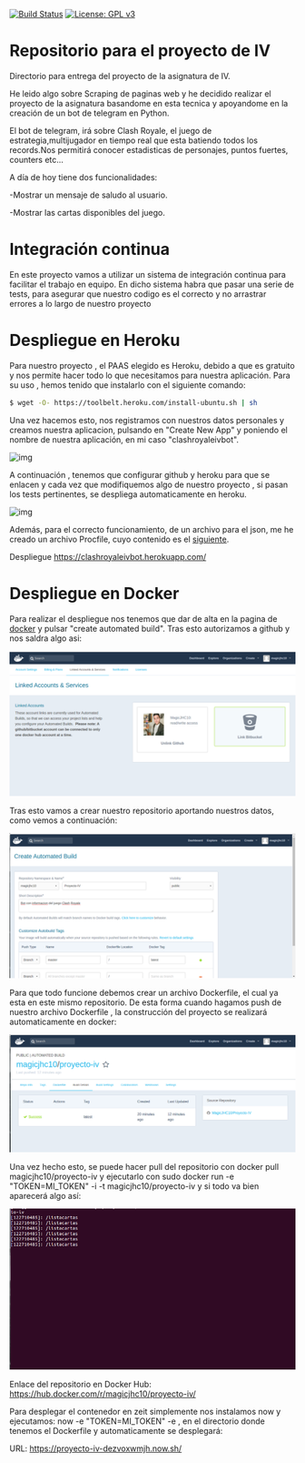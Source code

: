 [![Build Status](https://travis-ci.org/MagicJHC10/Proyecto-IV.svg?branch=master)](https://travis-ci.org/MagicJHC10/Proyecto-IV)
[![License: GPL v3](https://img.shields.io/badge/License-GPL%20v3-blue.svg)](https://www.gnu.org/licenses/gpl-3.0)
# Repositorio para el proyecto de IV

Directorio para entrega del proyecto de la asignatura de IV.

He leido algo sobre Scraping de paginas web y he decidido realizar el proyecto de la asignatura basandome en esta tecnica y apoyandome en la creación de un bot de telegram en Python.

El bot de telegram, irá sobre Clash Royale, el juego de estrategia,multijugador en tiempo real que esta batiendo todos los records.Nos permitirá conocer estadisticas de personajes, puntos fuertes, counters etc...

A día de hoy tiene dos funcionalidades:

-Mostrar un mensaje de saludo al usuario.

-Mostrar las cartas disponibles del juego.
# Integración continua

En este proyecto vamos a utilizar un sistema de integración continua para facilitar el trabajo en equipo. En dicho sistema habra que pasar una serie de tests, para asegurar que nuestro codigo es el correcto y no arrastrar errores a lo largo de nuestro proyecto

# Despliegue en Heroku

Para nuestro proyecto , el PAAS elegido es Heroku, debido a que es gratuito y nos permite hacer todo lo que necesitamos para nuestra aplicación. Para su uso , hemos tenido que instalarlo con el siguiente comando:

```bash
$ wget -O- https://toolbelt.heroku.com/install-ubuntu.sh | sh
```

Una vez hacemos esto, nos registramos con nuestros datos personales y creamos nuestra aplicacion, pulsando en "Create New App" y poniendo el nombre de nuestra aplicación, en mi caso "clashroyaleivbot".

![img](https://github.com/MagicJHC10/Proyecto-IV/blob/master/capturas/1.png)

A continuación , tenemos que configurar github y heroku para que se enlacen y cada vez que modifiquemos algo de nuestro proyecto , si pasan los tests pertinentes, se despliega automaticamente en heroku.

![img](https://github.com/MagicJHC10/Proyecto-IV/blob/master/capturas/2.png)

Además, para el correcto funcionamiento, de un archivo para el json, me he creado un archivo Procfile, cuyo contenido es el [siguiente](https://github.com/MagicJHC10/ProyectoIV/blob/master/Procfile).

Despliegue https://clashroyaleivbot.herokuapp.com/

# Despliegue en Docker
 
Para realizar el despliegue nos tenemos que dar de alta en la pagina de [docker](https://hub.docker.com/) y pulsar "create automated build". Tras esto autorizamos a github y nos saldra algo asi:

![img](https://github.com/MagicJHC10/Proyecto-IV/blob/master/capturas/githubenlazadoadocker.png)

Tras esto vamos a crear nuestro repositorio aportando nuestros datos, como vemos a continuación:

![img](https://github.com/MagicJHC10/Proyecto-IV/blob/master/capturas/creandorepositoriodocker.png)

Para que todo funcione debemos crear un archivo Dockerfile, el cual ya esta en este mismo repositorio. De esta forma cuando hagamos push de nuestro archivo Dockerfile , la construcción del proyecto se realizará automaticamente en docker:

![img](https://github.com/MagicJHC10/Proyecto-IV/blob/master/capturas/traspushdedockerfile.png)

Una vez hecho esto, se puede hacer pull del repositorio con docker pull magicjhc10/proyecto-iv y ejecutarlo con sudo docker run -e "TOKEN=MI_TOKEN" -i -t magicjhc10/proyecto-iv y si todo va bien aparecerá algo así:

![img](https://github.com/MagicJHC10/Proyecto-IV/blob/master/capturas/rundocker.png)

Enlace del repositorio en Docker Hub: https://hub.docker.com/r/magicjhc10/proyecto-iv/

Para desplegar el contenedor en zeit simplemente nos instalamos now y ejecutamos: now -e "TOKEN=MI_TOKEN" -e , en el directorio donde tenemos el Dockerfile y automaticamente se desplegará:

URL: https://proyecto-iv-dezvoxwmjh.now.sh/



